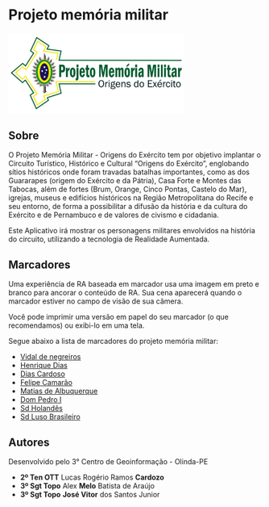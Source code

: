 # Projeto memória militar

<img src="/images/logo.png" width="350" alt="Projeto Memória Militar"/>

## Sobre

O Projeto Memória Militar - Origens do Exército tem por objetivo implantar o Circuito Turístico, Histórico e Cultural “Origens do Exército”, englobando sítios históricos onde foram travadas batalhas importantes, como as dos Guararapes (origem do Exército e da Pátria), Casa Forte e Montes das Tabocas, além de fortes (Brum, Orange, Cinco Pontas, Castelo do Mar), igrejas, museus e edifícios históricos na Região Metropolitana do Recife e seu entorno, de forma a possibilitar a difusão da história e da cultura do Exército e de Pernambuco e de valores de civismo e cidadania.

Este Aplicativo irá mostrar os personagens militares envolvidos na história do circuito, utilizando a tecnologia de Realidade Aumentada.

## Marcadores

Uma experiência de RA baseada em marcador usa uma imagem em preto e branco para ancorar o conteúdo de RA. Sua cena aparecerá quando o marcador estiver no campo de visão de sua câmera.

Você pode imprimir uma versão em papel do seu marcador (o que recomendamos) ou exibi-lo em uma tela.

Segue abaixo a lista de marcadores do projeto memória militar:

- <a href="/marcadores/01_VIDAL_NEGREIROS.png" target="_blank">Vidal de negreiros</a>
- <a href="/marcadores/03_HENRIQUE_DIAS.png" target="_blank">Henrique Dias</a>
- <a href="/marcadores/02_ANTONIO_DIAS_CARDOSO.png" target="_blank">Dias Cardoso</a>
- <a href="/marcadores/05_FELIPE_CAMARAO.png" target="_blank">Felipe Camarão</a>
- <a href="/marcadores/06_MATIAS_ALBUQUERQUE.png" target="_blank">Matias de Albuquerque</a>
- <a href="/marcadores/04_DOM_PEDRO_II.png" target="_blank">Dom Pedro I</a>
- <a href="/marcadores/07_SOLDADO_HOLANDÊS.png" target="_blank">Sd Holandês</a>
- <a href="/marcadores/08_LUSO_BRASILEIRO.png" target="_blank">Sd Luso Brasileiro</a>

## Autores

Desenvolvido pelo 3° Centro de Geoinformação - Olinda-PE

- <b>2º Ten OTT</b> Lucas Rogério Ramos <b>Cardozo</b>
- <b>3º Sgt Topo</b> Alex <b>Melo</b> Batista de Araújo
- <b>3º Sgt Topo</b> <b>José Vitor</b> dos Santos Junior
